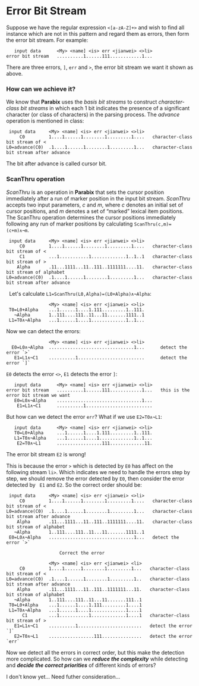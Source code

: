 # Error Bit Stream

Suppose we have the regular expression `<[a-zA-Z]+>` and wish to find all instance which are not in this pattern and regard them as errors, then form the error bit stream. For example:

```
   input data      <My> <name] <is> err <jianwei> <>li>
error bit stream   ..........1......111............1...
```
There are three errors, `]`, `err` and `>`, the error bit stream we want it shown as above.

### How can we achieve it?
We know that **Parabix** uses the *basis bit streams* to construct *character-class bit streams* in which each 1 bit indicates the presence of a significant character (or class of characters) in the parsing process. The *advance* operation is mentioned in class:

```
 input data     <My> <name] <is> err <jianwei> <>li>
     C0         1....1......1........1.........1....   character-class bit stream of <
L0=advance(C0)  .1....1......1........1.........1...   character-class bit stream after advance
```
The bit after advance is called cursor bit.

### ScanThru operation
*ScanThru* is an operation in **Parabix** that sets the cursor position immediately after a run of marker position in the input bit stream. *ScanThru* accepts two input parameters, *c* and *m*, where *c* denotes an initial set of cursor positions, and *m* denotes a set of “marked” lexical item positions. The ScanThru operation determines the cursor positions immediately following any run of marker positions by calculating `ScanThru(c,m)=(c+m)∧¬m`.

```
 input data     <My> <name] <is> err <jianwei> <>li>
     C0         1....1......1........1.........1....   character-class bit stream of <
     C1         ...1...........1.............1..1..1   character-class bit stream of >
    Alpha       .11...1111...11..111..1111111....11.   character-class bit stream of alphabet
L0=advance(C0)  .1....1......1........1.........1...   character-class bit stream after advance
```
   
Let's calculate `L1=ScanThru(L0,Alpha)=(L0+Alpha)∧¬Alpha`:
 
```
                <My> <name] <is> err <jianwei> <>li> 
 T0=L0+Alpha    ...1......1....1.111.........1..111.
   ¬Alpha       1..111....111..11...11.......1111..1
 L1=T0∧¬Alpha   ...1......1....1.............1..1...
```

Now we can detect the errors:

```
                <My> <name] <is> err <jianwei> <>li> 
  E0=L0∧¬Alpha  ................................1...      detect the error `>`
   E1=L1∧¬C1    ..........1.........................      detect the error `]`
```

`E0` detects the error `<>`, `E1` detects the error `]`:
```
   input data      <My> <name] <is> err <jianwei> <>li>
error bit stream   ..........1......111............1...   this is the error bit stream we want
   E0=L0∧¬Alpha    ................................1...
    E1=L1∧¬C1      ..........1.........................
```
But how can we detect the error `err`? What if we use `E2=T0∧¬L1`:

```
   input data      <My> <name] <is> err <jianwei> <>li>
   T0=L0+Alpha     ...1......1....1.111.........1..111.
   L1=T0∧¬Alpha    ...1......1....1.............1..1...
    E2=T0∧¬L1      .................111.............11. 
```

The error bit stream `E2` is wrong!

This is because the error `>` which is detected by `E0` has affect on the following stream `li>`. Which indicates we need to handle the errors step by step, we should remove the error detected by `E0`, then consider the error detected by ` E1` and `E2`.
So the correct order should be:

```
 input data     <My> <name] <is> err <jianwei> <>li>
     C0         1....1......1........1.........1....   character-class bit stream of <
L0=advance(C0)  .1....1......1........1.........1...   character-class bit stream after advance
    Alpha       .11...1111...11..111..1111111....11.   character-class bit stream of alphabet
   ¬Alpha       1..111....111..11...11.......1111..1
 E0=L0∧¬Alpha   ................................1...   detect the error `>`
 
                    Correct the error

                <My> <name] <is> err <jianwei> <li>
     C0         1....1......1........1.........1...   character-class bit stream of <
L0=advance(C0)  .1....1......1........1.........1..   character-class bit stream after advance
    Alpha       .11...1111...11..111..1111111...11.   character-class bit stream of alphabet 
   ¬Alpha       1..111....111..11...11.......111..1
 T0=L0+Alpha    ...1......1....1.111.........1....1
 L1=T0∧¬Alpha   ...1......1....1.............1....1
      C1        ...1...........1.............1....1   character-class bit stream of >
   E1=L1∧¬C1    ..........1........................   detect the error `]`
   E2=T0∧¬L1    .................111...............   detect the error `err`
```

Now we detect all the errors in correct order, but this make the detection more complicated. So how can we ***reduce the complexity*** while detecting and ***decide the correct priorities*** of different kinds of errors?

I don't know yet... Need futher consideration...
